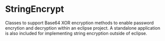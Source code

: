 # StringEncrypt
Classes to support Base64 XOR encryption methods to enable password encrytion and decryption within an eclipse project. A standalone application is also included for implementing string encryption outside of eclipse.
